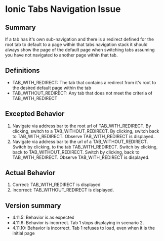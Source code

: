 # Ionic Tabs Navigation Issue

## Summary
If a tab has it's own sub-navigation and there is a redirect defined for the root tab to default to a page within that tabs navigation stack it should always show the page of the default page when switching tabs assuming you have not navigated to another page within that tab.

## Definitions

  * TAB_WITH_REDIRECT: The tab that contains a redirect from it's root to the desired default page within the tab
  * TAB_WITHOUT_REDIRECT: Any tab that does not meet the criteria of TAB_WITH_REDIRECT

## Excepted Behavior

  1. Navigate via address bar to the root url of TAB_WITH_REDIRECT. By clicking, switch to a TAB_WITHOUT_REDIRECT. By clicking, switch back to TAB_WITH_REDIRECT. Observe TAB_WITH_REDIRECT is displayed.
  1. Navigate via address bar to the url of a TAB_WITHOUT_REDIRECT. Switch by clicking, to the tab TAB_WITH_REDIRECT. Switch by clicking, back to TAB_WITHOUT_REDIRECT. Switch by clicking, back to TAB_WITH_REDIRECT. Observe TAB_WITH_REDIRECT is displayed.

## Actual Behavior
  1. Correct: TAB_WITH_REDIRECT is displayed
  1. Incorrect: TAB_WITHOUT_REDIRECT is displayed. 

## Version summary
  * 4.11.5: Behavior is as expected
  * 4.11.6: Behavior is incorrect. Tab 1 stops displaying in scenario 2.
  * 4.11.10: Behavior is incorrect. Tab 1 refuses to load, even when it is the initial page